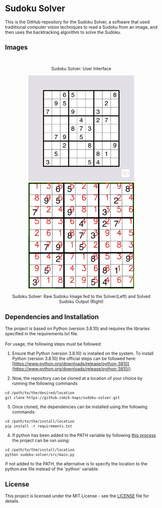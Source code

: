 # Sudoku Solver

This is the GitHub repository for the Sudoku Solver, a software that used tradiitional computer vision techniques to read a Sudoku from an image, and then uses the backtracking algorithm to solve the Sudoku.

## Images
<p>
  <img src="" width="300">
</p>
<p align="center">
  Sudoku Solver: User Interface
</p>

<p align="center">
  <img src="/data/Sudoku Puzzles/sudoku11.jpg" width="350" />
  <img src="/results/solved_sudoku.jpg" width="350" />
</p>

<p align="center">
  Sudoku Solver: Raw Sudoku Image fed to the Solver(Left) and Solved Sudoku Output (Right)
</p>

## Dependencies and Installation
The project is based on Python (version 3.8.10) and requires the libraries specified in the requirements.txt file. <br/>
<br/>
For usage, the following steps must be followed:
<br/>

1. Ensure that Python (version 3.8.10) is installed on the system. To install Python (version 3.8.10) the official steps can be followed here: [https://www.python.org/downloads/release/python-3810](https://www.python.org/downloads/release/python-3810/)

2. Now, the repository can be cloned at a location of your choice by running the following commands
```
cd /path/to/the/desired/location
git clone https://github.com/k-kaps/sudoku-solver.git
```
3. Once cloned, the dependencies can be installed using the following commands:
```
cd /path/to/the/install/location
pip install -r requirements.txt
```
4. If python has been added to the PATH variable by following [this process](https://docs.python.org/3/using/windows.html#:~:text=On%20the%20first%20page%20of,pip%20for%20the%20package%20installer.) the project can be run using:
```
cd /path/to/the/install/location
python sudoku-solver/src/main.py
```
If not added to the PATH, the alternative is to specify the location to the python.exe file instead of the 'python' variable.

## License
This project is licensed under the MIT License - see the [LICENSE](https://github.com/k-kaps/sudoku-solver/blob/main/LICENSE) file for details.
